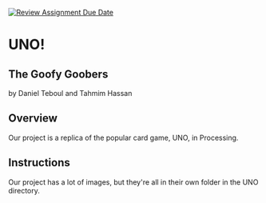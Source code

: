 [![Review Assignment Due Date](https://classroom.github.com/assets/deadline-readme-button-24ddc0f5d75046c5622901739e7c5dd533143b0c8e959d652212380cedb1ea36.svg)](https://classroom.github.com/a/syDSSnTt)
# UNO!
## The Goofy Goobers
by Daniel Teboul and Tahmim Hassan
## Overview
Our project is a replica of the popular card game, UNO, in Processing. 
## Instructions
Our project has a lot of images, but they're all in their own folder in the UNO directory. 
